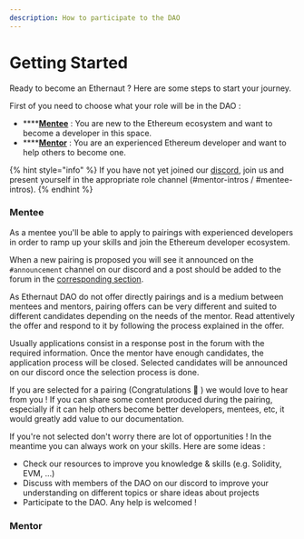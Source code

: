 ```yaml
---
description: How to participate to the DAO
---
```


# Getting Started

Ready to become an Ethernaut ? Here are some steps to start your journey.

First of you need to choose what your role will be in the DAO :

* \*\*\*\*[**Mentee**](getting-started.md#mentee) : You are new to the Ethereum ecosystem and want to become a developer in this space.
* \*\*\*\*[**Mentor**](getting-started.md#mentor) : You are an experienced Ethereum developer and want to help others to become one.

{% hint style="info" %}
If you have not yet joined our [discord](https://discord.gg/RQ5WYDxUF3), join us and present yourself in the appropriate role channel \(\#mentor-intros / \#mentee-intros\).
{% endhint %}

### Mentee

As a mentee you'll be able to apply to pairings with experienced developers in order to ramp up your skills and join the Ethereum developer ecosystem.

When a new pairing is proposed you will see it announced on the `#announcement` channel on our discord and a post should be added to the forum in the [corresponding section](https://forum.ethernautdao.io/c/pairing/6).

As Ethernaut DAO do not offer directly pairings and is a medium between mentees and mentors, pairing offers can be very different and suited to different candidates depending on the needs of the mentor. Read attentively the offer and respond to it by following the process explained in the offer. 

Usually applications consist in a response post in the forum with the required information. Once the mentor have enough candidates, the application process will be closed. Selected candidates will be announced on our discord once the selection process is done.

If you are selected for a pairing  \(Congratulations 🎉 \) we would love to hear from you ! If you can share some content produced during the pairing, especially if it can help others become better developers, mentees, etc, it would greatly add value to our documentation.

If you're not selected don't worry there are lot of opportunities ! In the meantime you can always work on your skills. Here are some ideas :

* Check our resources to improve you knowledge & skills \(e.g. Solidity, EVM, ...\)
* Discuss with members of the DAO on our discord to improve your understanding on different topics or share ideas about projects
* Participate to the DAO. Any help is welcomed ! 

### Mentor

